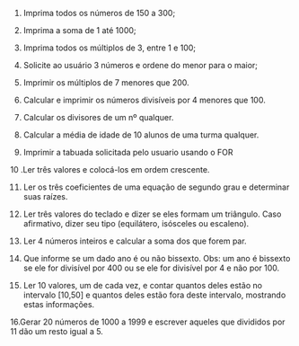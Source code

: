 1.  Imprima todos os números de 150 a 300;

2. Imprima a soma de 1 até 1000;

3. Imprima todos os múltiplos de 3, entre 1 e 100;

4. Solicite ao usuário 3 números e ordene do menor para o maior;

5. Imprimir os múltiplos de 7 menores que 200. 

6. Calcular e imprimir os números divisíveis por 4 menores que 100. 

7. Calcular os divisores de um nº qualquer. 

8. Calcular a média de idade de 10 alunos de uma turma qualquer. 

9. Imprimir a tabuada solicitada pelo usuario usando o FOR

10 .Ler três valores e colocá-los em ordem crescente. 

11. Ler os três coeficientes de uma equação de segundo grau e determinar suas raízes. 

12. Ler três valores do teclado e dizer se eles formam um triângulo. Caso afirmativo, dizer seu 
    tipo (equilátero, isósceles ou escaleno). 

13. Ler 4 números inteiros e calcular a soma dos que forem par. 

14. Que informe se um dado ano é ou não bissexto. Obs: um ano é bissexto se ele for divisível 
    por 400 ou se ele for divisível por 4 e não por 100. 

15. Ler 10 valores, um de cada vez, e contar quantos deles estão 
no intervalo [10,50] e quantos deles estão fora deste intervalo,
mostrando estas informações. 

16.Gerar 20 números de 1000 a 1999 e escrever aqueles
que divididos por 11 dão um resto igual a 5. 